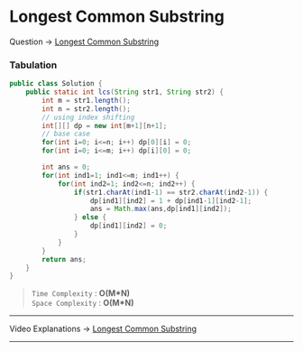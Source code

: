 # Longest Common Substring 
Question -> [Longest Common Substring](https://www.codingninjas.com/codestudio/problems/longest-common-substring_1235207)    

### Tabulation
```java
public class Solution {
    public static int lcs(String str1, String str2) {
        int m = str1.length();
        int n = str2.length();
        // using index shifting
        int[][] dp = new int[m+1][n+1];
        // base case 
        for(int i=0; i<=n; i++) dp[0][i] = 0;
        for(int i=0; i<=m; i++) dp[i][0] = 0;

        int ans = 0;
        for(int ind1=1; ind1<=m; ind1++) {
            for(int ind2=1; ind2<=n; ind2++) {
                if(str1.charAt(ind1-1) == str2.charAt(ind2-1)) {
                    dp[ind1][ind2] = 1 + dp[ind1-1][ind2-1];
                    ans = Math.max(ans,dp[ind1][ind2]);
                } else {
                    dp[ind1][ind2] = 0;
                }
            }
        }
        return ans;
    }
}
```
> `Time Complexity` : **O(M\*N)**            
> `Space Complexity` : **O(M\*N)**
---
Video Explanations -> [Longest Common Substring](https://youtu.be/_wP9mWNPL5w?list=PLgUwDviBIf0qUlt5H_kiKYaNSqJ81PMMY)   
<hr>
